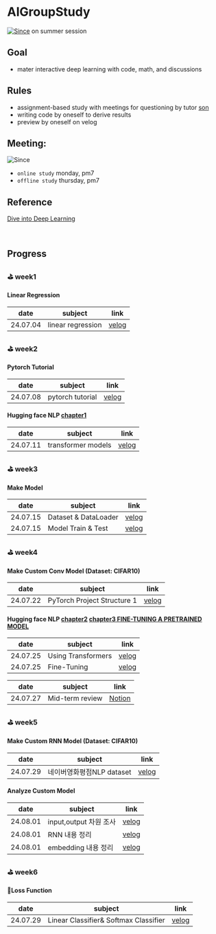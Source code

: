 # AIGroupStudy
[![Since](https://img.shields.io/badge/since-2024.06.30-6A5ACD.svg?&edge_flat=false)](https://github.com/boyamie/AIGroupStudy) on summer session

## Goal
- mater interactive deep learning with code, math, and discussions

## Rules
- assignment-based study with meetings for questioning by tutor [son](https://github.com/zespy5)
- writing code by oneself to derive results
- preview by oneself on velog

## Meeting:
![Since](https://img.shields.io/badge/동아리실A-PNUCSE-6A5ACD.svg?&edge_flat=false)
- `online study` monday, pm7
- `offline study` thursday, pm7

## Reference
[Dive into Deep Learning](https://ko.d2l.ai/index.html)

<br />

## Progress

### ⛳️ week1
#### Linear Regression

| date | subject | link                                                     | 
| ------ | --------- | ------------------------------------------------------------ |
| 24.07.04    | linear regression     | [velog](https://velog.io/@boyamie_/Linear-Regression)                 |

### ⛳️ week2
#### Pytorch Tutorial

| date | subject | link                                                     | 
| ------ | --------- | ------------------------------------------------------------ |
| 24.07.08    | pytorch tutorial     | [velog](https://velog.io/@boyamie_/python-PyTorch-Tutorial-Review)     |

#### Hugging face NLP [chapter1](https://huggingface.co/learn/nlp-course/en/chapter1/1 )
| date | subject | link                                                     | 
| ------ | --------- | ------------------------------------------------------------ |
| 24.07.11    | transformer models     | [velog](https://velog.io/@boyamie_/NLP-TRANSFORMER-MODELS)     |

### ⛳️ week3
#### Make Model

| date | subject | link                                                     | 
| ------ | --------- | ------------------------------------------------------------ |
| 24.07.15    | Dataset & DataLoader     | [velog](https://velog.io/@boyamie_/SSH-%EC%84%9C%EB%B2%84%EC%97%90%EC%84%9C-PyTorch%EB%A1%9C-FashionMNIST-%EB%8D%B0%EC%9D%B4%ED%84%B0%EC%85%8B-%EB%B6%88%EB%9F%AC%EC%98%A4%EA%B8%B0)     |
| 24.07.15    | Model Train & Test | [velog](https://velog.io/@boyamie_/SSH-%EC%84%9C%EB%B2%84%EC%97%90%EC%84%9C-PyTorch%EB%A1%9C-%EB%AA%A8%EB%8D%B8-%EC%A0%95%EC%9D%98-%ED%9B%88%EB%A0%A8-%ED%8F%89%EA%B0%80%ED%95%98%EA%B8%B0CNN-%EA%B8%B0%EB%B0%98%EC%9D%98-%EC%8B%A0%EA%B2%BD%EB%A7%9D-%EB%AA%A8%EB%8D%B8-%ED%99%9C%EC%84%B1%ED%99%94-%ED%95%A8%EC%88%98-%EB%B0%8F-%EB%93%9C%EB%A1%AD%EC%95%84%EC%9B%83)     |

### ⛳️ week4
#### Make Custom Conv Model (Dataset: CIFAR10)

| date | subject | link                                                     | 
| ------ | --------- | ------------------------------------------------------------ |
| 24.07.22    |  PyTorch Project Structure 1     | [velog](https://velog.io/@boyamie_/python-PyTorch-Project-Structure)|

#### Hugging face NLP [chapter2](https://huggingface.co/learn/nlp-course/ko/chapter2/4?fw=pt) [chapter3 FINE-TUNING A PRETRAINED MODEL](https://huggingface.co/learn/nlp-course/chapter3/2?fw=pt)
| date | subject | link                                                     | 
| ------ | --------- | ------------------------------------------------------------ |
| 24.07.25    |  Using Transformers     | [velog](https://velog.io/@boyamie_/python-PyTorch-Project-Structure)
| 24.07.25    |  Fine-Tuning     | [velog](https://velog.io/@boyamie_/NLP-FINE-TUNING-A-PRETRAINED-MODEL)

| date | subject | link                                                     | 
| ------ | --------- | ------------------------------------------------------------ |
| 24.07.27    |  Mid-term review    | [Notion](https://wirehaired-lock-8b0.notion.site/Gradient-Descent-d3bc0804dca6459983b6935f79ddffc6?pvs=4)

### ⛳️ week5
#### Make Custom RNN Model (Dataset: CIFAR10)

| date | subject | link                                                     | 
| ------ | --------- | ------------------------------------------------------------ |
| 24.07.29    |  네이버영화평점NLP dataset    | [velog](https://velog.io/@boyamie_/NLP-naver-movie-comments-datasets%EC%9C%BC%EB%A1%9C-RNN%EB%AA%A8%EB%8D%B8-%EA%B5%AC%ED%98%84)|

#### Analyze Custom Model

| date | subject | link                                                     | 
| ------ | --------- | ------------------------------------------------------------ |
| 24.08.01    |  input,output 차원 조사    | [velog]()|
| 24.08.01    |  RNN 내용 정리    | [velog](https://velog.io/@boyamie_/NLPRecurrent-Neural-Networks)|
| 24.08.01    |  embedding 내용 정리    | [velog]()|

### ⛳️ week6
#### Loss Function

| date | subject | link                                                     | 
| ------ | --------- | ------------------------------------------------------------ |
| 24.07.29    |  Linear Classifier& Softmax Classifier    | [velog](https://velog.io/@boyamie_/Linear-Classifier-Softmax-Classifier)|
